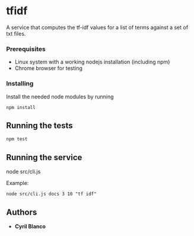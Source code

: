# tfidf

A service that computes the tf-idf values for a list of terms against a set of txt files. 

### Prerequisites

- Linux system with a working nodejs installation (including npm)
- Chrome browser for testing 

### Installing

Install the needed node modules by running
```
npm install
```

## Running the tests

```
npm test
```

## Running the service

node src/cli.js <directory> <results count> <report frequency in seconds> <terms>

Example:
```
node src/cli.js docs 3 10 "tf idf"
```

## Authors

* **Cyril Blanco**
